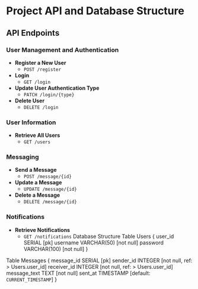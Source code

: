 # Project API and Database Structure

## API Endpoints

### User Management and Authentication
- **Register a New User**
  - `POST /register`
- **Login**
  - `GET /login`
- **Update User Authentication Type**
  - `PATCH /login/{type}`
- **Delete User**
  - `DELETE /login`

### User Information
- **Retrieve All Users**
  - `GET /users`

### Messaging
- **Send a Message**
  - `POST /message/{id}`
- **Update a Message**
  - `UPDATE /message/{id}`
- **Delete a Message**
  - `DELETE /message/{id}`

### Notifications
- **Retrieve Notifications**
  - `GET /notifications`
Database Structure
Table Users {
  user_id SERIAL [pk]
  username VARCHAR(50) [not null]
  password VARCHAR(100) [not null]
}

Table Messages {
  message_id SERIAL [pk]
  sender_id INTEGER [not null, ref: > Users.user_id]
  receiver_id INTEGER [not null, ref: > Users.user_id]
  message_text TEXT [not null]
  sent_at TIMESTAMP [default: `CURRENT_TIMESTAMP`]
}
